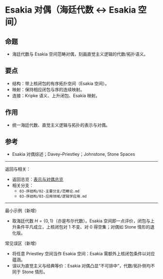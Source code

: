 # Esakia 对偶（海廷代数 ↔ Esakia 空间）

## 命题

- 海廷代数与 Esakia 空间范畴对偶，刻画直觉主义逻辑的代数/拓扑语义。

## 要点

- 结构：带上核闭包的有序拓扑空间（Esakia 空间）。
- 映射：保持相应闭包与序的连续映射。
- 连接：Kripke 语义、上升闭包、Esakia 映射。

## 作用

- 统一海廷代数、直觉主义逻辑与拓扑的表示与对偶。

## 参考

- Esakia 对偶综述；Davey–Priestley；Johnstone, Stone Spaces

---

返回与相关：

- 返回总览：[表示与对偶总览](./表示与对偶总览.md)
- 相关分支：
  - `03-序结构/02-主要分支/范畴论.md`
  - `03-序结构/03-应用领域/逻辑学应用.md`

---

最小示例（新增）

- 取海廷代数 $H=\{0,1\}$（亦是布尔代数）。Esakia 空间即一点评价，闭包与上升条件平凡成立，上核闭包对 1 不变、对 0 得空集；对偶如 Stone 情形的退化版。

常见误区（新增）

- 将任意 Priestley 空间当作 Esakia 空间：Esakia 需额外上核闭包条件以对应蕴涵。
- 误以为直觉主义与经典等价：Esakia 对偶凸显“不可排中”，代数/拓扑侧均不同于 Stone 情形。
